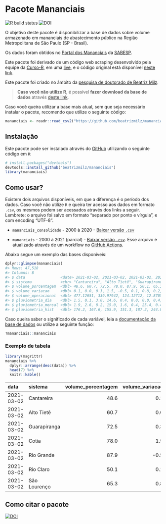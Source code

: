 
<!-- README.md is generated from README.Rmd. Please edit that file -->

# Pacote Mananciais

<!-- badges: start -->

[![R build
status](https://github.com/beatrizmilz/mananciais/workflows/R-CMD-check/badge.svg)](https://github.com/beatrizmilz/mananciais/actions)
[![DOI](https://zenodo.org/badge/DOI/10.5281/zenodo.4319745.svg)](https://doi.org/10.5281/zenodo.4319745)
<!-- badges: end -->

O objetivo deste pacote é disponibilizar a base de dados sobre volume
armazenado em mananciais de abastecimento público na Região
Metropolitana de São Paulo (SP - Brasil).

Os dados foram obtidos no [Portal dos
Mananciais](http://mananciais.sabesp.com.br/Situacao) da
[SABESP](http://site.sabesp.com.br/site/Default.aspx).

Este pacote foi derivado de um código web scraping desenvolvido pela
equipe da [Curso-R](https://www.curso-r.com/), em uma
[live](https://youtu.be/jvZIxrMmOcQ), e o código original está
disponível [neste
link](https://github.com/curso-r/lives/blob/master/drafts/20200730_scraper_sabesp.R).

Este pacote foi criado no âmbito da [pesquisa de doutorado de Beatriz
Milz](https://beatrizmilz.github.io/tese/).

> **Caso você não utilize R**, é possível **fazer download da base de
> dados** através [deste
> link](https://github.com/beatrizmilz/mananciais/raw/master/inst/extdata/mananciais.csv).

Caso você queira utilizar a base mais atual, sem que seja necessário
instalar o pacote, recomendo que utilize o seguinte código:

``` r
mananciais <- readr::read_csv2("https://github.com/beatrizmilz/mananciais/raw/master/inst/extdata/mananciais.csv")
```

## Instalação

Este pacote pode ser instalado através do [GitHub](https://github.com/)
utilizando o seguinte código em `R`:

``` r
# install.packages("devtools")
devtools::install_github("beatrizmilz/mananciais")
library(mananciais)
```

## Como usar?

Existem dois arquivos disponíveis, em que a diferença é o período dos
dados. Caso você não utilize `R` e queira ter acesso aos dados em
formato `.csv`, os mesmos podem ser acessados através dos links a
seguir. Lembrete: o arquivo foi salvo em formato “separado por ponto e
vírgula”, e com encoding “UTF-8”.

  - `mananciais_consolidado` - 2000 à 2020 - [Baixar versão
    `.csv`](https://github.com/beatrizmilz/mananciais/raw/master/inst/extdata/mananciais_consolidado.csv)

  - `mananciais` - 2000 à 2021 (parcial) - [Baixar versão
    `.csv`](https://github.com/beatrizmilz/mananciais/raw/master/inst/extdata/mananciais.csv).
    Esse arquivo é atualizado através de um workflow no [GitHub
    Actions](https://github.com/beatrizmilz/mananciais/actions).

Abaixo segue um exemplo das bases disponíveis:

``` r
dplyr::glimpse(mananciais)
#> Rows: 47,518
#> Columns: 8
#> $ data                <date> 2021-03-02, 2021-03-02, 2021-03-02, 2021-03-02, 2…
#> $ sistema             <chr> "Cantareira", "Alto Tietê", "Guarapiranga", "Cotia…
#> $ volume_porcentagem  <dbl> 48.6, 60.7, 72.5, 78.0, 87.9, 50.1, 65.3, 48.5, 60…
#> $ volume_variacao     <dbl> 0.1, 0.0, 0.3, 1.5, -0.5, 0.1, 0.8, 0.2, 0.1, 0.4,…
#> $ volume_operacional  <dbl> 477.12651, 339.97942, 124.12712, 12.87051, 98.6004…
#> $ pluviometria_dia    <dbl> 1.5, 0.1, 3.0, 14.6, 0.4, 0.0, 0.0, 0.4, 2.5, 5.2,…
#> $ pluviometria_mensal <dbl> 1.9, 2.6, 8.2, 15.0, 1.6, 0.4, 25.4, 0.4, 2.5, 5.2…
#> $ pluviometria_hist   <dbl> 176.2, 167.6, 155.9, 151.3, 187.2, 244.8, 196.2, 1…
```

Caso queira saber o significado de cada variável, leia a [documentação
da base de
dados](https://beatrizmilz.github.io/mananciais/reference/mananciais.html)
ou utilize a seguinte função:

``` r
?mananciais::mananciais
```

### Exemplo de tabela

``` r
library(magrittr)
mananciais %>% 
  dplyr::arrange(desc(data)) %>% 
  head(7) %>%
  knitr::kable()
```

| data       | sistema      | volume\_porcentagem | volume\_variacao | volume\_operacional | pluviometria\_dia | pluviometria\_mensal | pluviometria\_hist |
| :--------- | :----------- | ------------------: | ---------------: | ------------------: | ----------------: | -------------------: | -----------------: |
| 2021-03-02 | Cantareira   |                48.6 |              0.1 |           477.12651 |               1.5 |                  1.9 |              176.2 |
| 2021-03-02 | Alto Tietê   |                60.7 |              0.0 |           339.97942 |               0.1 |                  2.6 |              167.6 |
| 2021-03-02 | Guarapiranga |                72.5 |              0.3 |           124.12712 |               3.0 |                  8.2 |              155.9 |
| 2021-03-02 | Cotia        |                78.0 |              1.5 |            12.87051 |              14.6 |                 15.0 |              151.3 |
| 2021-03-02 | Rio Grande   |                87.9 |            \-0.5 |            98.60048 |               0.4 |                  1.6 |              187.2 |
| 2021-03-02 | Rio Claro    |                50.1 |              0.1 |             6.85098 |               0.0 |                  0.4 |              244.8 |
| 2021-03-02 | São Lourenço |                65.3 |              0.8 |            58.01319 |               0.0 |                 25.4 |              196.2 |

## Como citar o pacote

[![DOI](https://zenodo.org/badge/DOI/10.5281/zenodo.4319745.svg)](https://doi.org/10.5281/zenodo.4319745)
